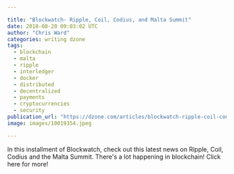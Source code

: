 ```yaml
---

title: "Blockwatch- Ripple, Coil, Codius, and Malta Summit"
date: 2018-08-20 09:03:02 UTC
author: "Chris Ward"
categories: writing dzone
tags:
  - blockchain
  - malta
  - ripple
  - interledger
  - docker
  - distributed
  - decentralized
  - payments
  - cryptocurrencies
  - security
publication_url: "https://dzone.com/articles/blockwatch-ripple-coil-codius-and-malta-summit"
image: images/10019354.jpeg

---
```

In this installment of Blockwatch, check out this latest news on Ripple, Coil, Codius and the Malta Summit. There's a lot happening in blockchain! Click here for more!

